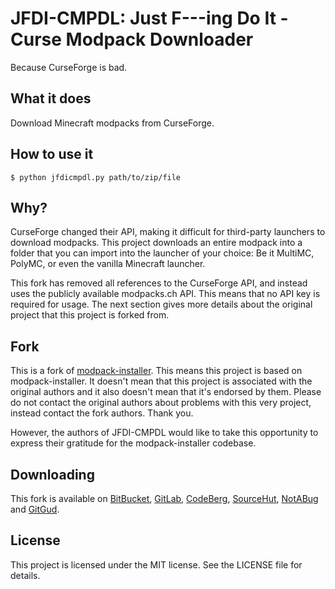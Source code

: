 # JFDI-CMPDL: Just F---ing Do It - Curse Modpack Downloader

Because CurseForge is bad.

## What it does

Download Minecraft modpacks from CurseForge.

## How to use it

`$ python jfdicmpdl.py path/to/zip/file`

## Why?

CurseForge changed their API, making it difficult for third-party launchers
to download modpacks. This project downloads an entire modpack into a folder
that you can import into the launcher of your choice: Be it MultiMC, PolyMC,
or even the vanilla Minecraft launcher.

This fork has removed all references to the CurseForge API, and instead uses
the publicly available modpacks.ch API. This means that no API key is required
for usage. The next section gives more details about the original project that
this project is forked from.

## Fork

This is a fork of [modpack-installer]. This means this project is based on
modpack-installer. It doesn't mean that this project is associated with the
original authors and it also doesn't mean that it's endorsed by them. Please
do not contact the original authors about problems with this very project,
instead contact the fork authors. Thank you.

[modpack-installer]: https://github.com/cdbbnnyCode/modpack-installer

However, the authors of JFDI-CMPDL would like to take this opportunity to
express their gratitude for the modpack-installer codebase.

## Downloading

This fork is available on [BitBucket], [GitLab], [CodeBerg], [SourceHut],
[NotABug] and [GitGud].

<!--We're still working on uploading it to [GitHub]. Stay tuned.-->

[BitBucket]: https://bitbucket.org/curseforgebad/jfdi-cmpdl/src/main/
[GitLab]: https://gitlab.com/curseforgebad/jfdi-cmpdl
[CodeBerg]: https://codeberg.org/curseforgebad/jfdi-cmpdl
[SourceHut]: https://git.sr.ht/~curseforgebad/jfdi-cmpdl
[NotABug]: https://notabug.org/curseforgebad/jfdi-cmpdl
[GitGud]: https://gitgud.io/curseforgebad/jfdi-cmpdl
[GitHub]: https://github.com/curseforgebad/jfdi-cmpdl

## License

This project is licensed under the MIT license. See the LICENSE file for
details.

